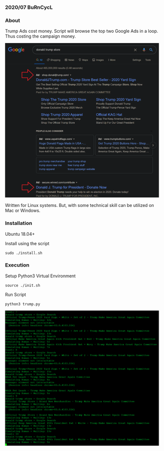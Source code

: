 ### 2020/07 BuRnCycL

### About

Trump Ads cost money. Script will browse the top two Google Ads in a loop. Thus costing the campaign money.

![Google Ads](google_ads.png)

Written for Linux systems. But, with some technical skill can be utilized on Mac or Windows.

### Installation
Ubuntu 18.04+

Install using the script
```
sudo ./install.sh
```

### Execution 

Setup Python3 Virtual Environment
```
source ./init.sh
```

Run Script
```
python3 trump.py
```

![Example Output](output.png)
